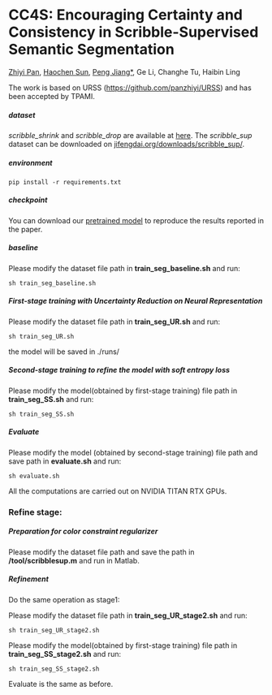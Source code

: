 # CC4S: Encouraging Certainty and Consistency in Scribble-Supervised Semantic Segmentation
[Zhiyi Pan](https://github.com/panzhiyi), [Haochen Sun](https://github.com/sun1233217T), [Peng Jiang*](https://github.com/sdujump), Ge Li, Changhe Tu, Haibin Ling

The work is based on URSS (https://github.com/panzhiyi/URSS) and has been accepted by TPAMI.

##### dataset

*scribble_shrink* and *scribble_drop* are available at [here](https://drive.google.com/drive/folders/1q2PvbQVOdIY9S-qjh85ohM66svzp9wnp).  The *scribble_sup* dataset can be downloaded on [jifengdai.org/downloads/scribble_sup/](https://jifengdai.org/downloads/scribble_sup/).

##### environment

```
pip install -r requirements.txt
```

##### checkpoint

You can download our [pretrained model](https://drive.google.com/drive/folders/1pA0OKI5dczI5rgk-tPaZrmmFwkbm37DE?usp=sharing) to reproduce the results reported in the paper.

##### baseline

Please modify the dataset file path in **train_seg_baseline.sh** and run:

```
sh train_seg_baseline.sh
```

##### First-stage training with Uncertainty Reduction on Neural Representation

Please modify the dataset file path in **train_seg_UR.sh** and run:

```
sh train_seg_UR.sh
```

the model will be saved in ./runs/ 

##### Second-stage training to refine the model with soft entropy loss

Please modify the model(obtained by first-stage training) file path in **train_seg_SS.sh** and run: 

```
sh train_seg_SS.sh
```

##### Evaluate

Please modify the model (obtained by second-stage training) file path and save path in **evaluate.sh** and run: 

```
sh evaluate.sh
```

All the computations are carried out on NVIDIA TITAN RTX GPUs.

### Refine stage:

##### Preparation for color constraint regularizer

Please modify the dataset file path and save the path in **/tool/scribblesup.m** and run in Matlab.  

##### Refinement
Do the same operation as stage1:  
  

Please modify the dataset file path in **train_seg_UR_stage2.sh** and run:

```
sh train_seg_UR_stage2.sh
```

Please modify the model(obtained by first-stage training) file path in **train_seg_SS_stage2.sh** and run: 

```
sh train_seg_SS_stage2.sh
```
Evaluate is the same as before.





